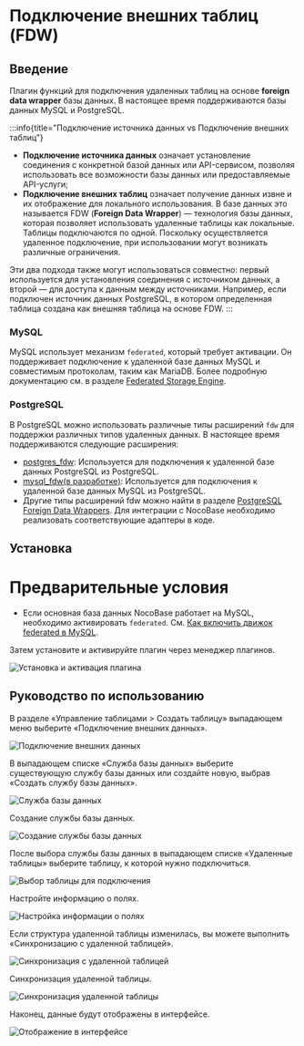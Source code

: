 # Подключение внешних таблиц (FDW)

<PluginInfo name="collection-fdw"></PluginInfo>

## Введение

Плагин функций для подключения удаленных таблиц на основе **foreign data wrapper** базы данных. В настоящее время поддерживаются базы данных MySQL и PostgreSQL.

:::info{title="Подключение источника данных vs Подключение внешних таблиц"}
- **Подключение источника данных** означает установление соединения с конкретной базой данных или API-сервисом, позволяя использовать все возможности базы данных или предоставляемые API-услуги;
- **Подключение внешних таблиц** означает получение данных извне и их отображение для локального использования. В базе данных это называется FDW (**Foreign Data Wrapper**) — технология базы данных, которая позволяет использовать удаленные таблицы как локальные. Таблицы подключаются по одной. Поскольку осуществляется удаленное подключение, при использовании могут возникать различные ограничения.

Эти два подхода также могут использоваться совместно: первый используется для установления соединения с источником данных, а второй — для доступа к данным между источниками. Например, если подключен источник данных PostgreSQL, в котором определенная таблица создана как внешняя таблица на основе FDW.
:::

### MySQL

MySQL использует механизм `federated`, который требует активации. Он поддерживает подключение к удаленной базе данных MySQL и совместимым протоколам, таким как MariaDB. Более подробную документацию см. в разделе [Federated Storage Engine](https://dev.mysql.com/doc/refman/8.0/en/federated-storage-engine.html).

### PostgreSQL

В PostgreSQL можно использовать различные типы расширений `fdw` для поддержки различных типов удаленных данных. В настоящее время поддерживаются следующие расширения:

- [postgres_fdw](https://www.postgresql.org/docs/current/postgres-fdw.html): Используется для подключения к удаленной базе данных PostgreSQL из PostgreSQL.
- [mysql_fdw(в разработке)](https://github.com/EnterpriseDB/mysql_fdw): Используется для подключения к удаленной базе данных MySQL из PostgreSQL.
- Другие типы расширений fdw можно найти в разделе [PostgreSQL Foreign Data Wrappers](https://wiki.postgresql.org/wiki/Foreign_data_wrappers). Для интеграции с NocoBase необходимо реализовать соответствующие адаптеры в коде.

## Установка

# Предварительные условия

- Если основная база данных NocoBase работает на MySQL, необходимо активировать `federated`. См. [Как включить движок federated в MySQL](./enable-federated.md).

Затем установите и активируйте плагин через менеджер плагинов.

![Установка и активация плагина](https://static-docs.nocobase.com/f84276c5712851fb3ff33af3f1ff0f59.png)

## Руководство по использованию

В разделе «Управление таблицами > Создать таблицу» выпадающем меню выберите «Подключение внешних данных».

![Подключение внешних данных](https://static-docs.nocobase.com/029d946a6d067d1c35a39755219d623c.png)

В выпадающем списке «Служба базы данных» выберите существующую службу базы данных или создайте новую, выбрав «Создать службу базы данных».

![Служба базы данных](https://static-docs.nocobase.com/766271708a911950a5599d60d6be4a4d.png)

Создание службы базы данных.

![Создание службы базы данных](https://static-docs.nocobase.com/1e357216e04cc4f200bd6212827281c8.png)

После выбора службы базы данных в выпадающем списке «Удаленные таблицы» выберите таблицу, к которой нужно подключиться.

![Выбор таблицы для подключения](https://static-docs.nocobase.com/e91fd6152b52b4fc01b3808053cc8dc4.png)

Настройте информацию о полях.

![Настройка информации о полях](https://static-docs.nocobase.com/e618fecc5fe327f6a495e61405e5f040.png)

Если структура удаленной таблицы изменилась, вы можете выполнить «Синхронизацию с удаленной таблицей».

![Синхронизация с удаленной таблицей](https://static-docs.nocobase.com/3751a9a39f933889fb3fcc4d85a6f4ad.png)

Синхронизация удаленной таблицы.

![Синхронизация удаленной таблицы](https://static-docs.nocobase.com/13f18200e31ea223fdd8dadaff1e9d28.png)

Наконец, данные будут отображены в интерфейсе.

![Отображение в интерфейсе](https://static-docs.nocobase.com/368fca27a99277d9360ca81350949357.png)
